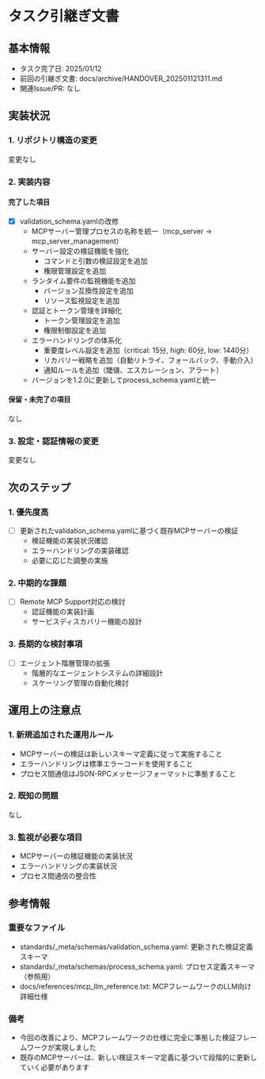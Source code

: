 # タスク引継ぎ文書

## 基本情報

- タスク完了日: 2025/01/12
- 前回の引継ぎ文書: docs/archive/HANDOVER_202501121311.md
- 関連Issue/PR: なし

## 実装状況

### 1. リポジトリ構造の変更

変更なし

### 2. 実装内容

#### 完了した項目

- [x] validation_schema.yamlの改修
  - MCPサーバー管理プロセスの名称を統一（mcp_server → mcp_server_management）
  - サーバー設定の検証機能を強化
    * コマンドと引数の検証設定を追加
    * 権限管理設定を追加
  - ランタイム要件の監視機能を追加
    * バージョン互換性設定を追加
    * リソース監視設定を追加
  - 認証とトークン管理を詳細化
    * トークン管理設定を追加
    * 権限制御設定を追加
  - エラーハンドリングの体系化
    * 重要度レベル設定を追加（critical: 15分, high: 60分, low: 1440分）
    * リカバリー戦略を追加（自動リトライ、フォールバック、手動介入）
    * 通知ルールを追加（閾値、エスカレーション、アラート）
  - バージョンを1.2.0に更新してprocess_schema.yamlと統一

#### 保留・未完了の項目

なし

### 3. 設定・認証情報の変更

変更なし

## 次のステップ

### 1. 優先度高

- [ ] 更新されたvalidation_schema.yamlに基づく既存MCPサーバーの検証
  - 検証機能の実装状況確認
  - エラーハンドリングの実装確認
  - 必要に応じた調整の実施

### 2. 中期的な課題

- [ ] Remote MCP Support対応の検討
  - 認証機能の実装計画
  - サービスディスカバリー機能の設計

### 3. 長期的な検討事項

- [ ] エージェント階層管理の拡張
  - 階層的なエージェントシステムの詳細設計
  - スケーリング管理の自動化検討

## 運用上の注意点

### 1. 新規追加された運用ルール

- MCPサーバーの検証は新しいスキーマ定義に従って実施すること
- エラーハンドリングは標準エラーコードを使用すること
- プロセス間通信はJSON-RPCメッセージフォーマットに準拠すること

### 2. 既知の問題

なし

### 3. 監視が必要な項目

- MCPサーバーの検証機能の実装状況
- エラーハンドリングの実装状況
- プロセス間通信の整合性

## 参考情報

### 重要なファイル

- standards/_meta/schemas/validation_schema.yaml: 更新された検証定義スキーマ
- standards/_meta/schemas/process_schema.yaml: プロセス定義スキーマ（参照用）
- docs/references/mcp_llm_reference.txt: MCPフレームワークのLLM向け詳細仕様

### 備考

- 今回の改善により、MCPフレームワークの仕様に完全に準拠した検証フレームワークが実現しました
- 既存のMCPサーバーは、新しい検証スキーマ定義に基づいて段階的に更新していく必要があります